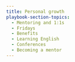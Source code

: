 ```yaml
---
title: Personal growth
playbook-section-topics:
  - Mentoring and 1:1s
  - Fridays
  - Benefits
  - Learning English
  - Conferences
  - Becoming a mentor
---
```


